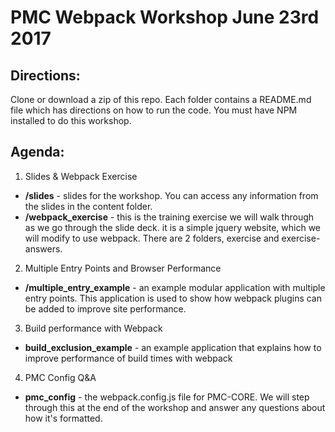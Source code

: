 # PMC Webpack Workshop  June 23rd 2017

## Directions:
Clone or download a zip of this repo.
Each folder contains a README.md file which has directions on how to run the code.
You must have NPM installed to do this workshop.

## Agenda:
1. Slides & Webpack Exercise
- **/slides** - slides for the workshop. You can access any information from the slides in the content folder.
- **/webpack_exercise** - this is the training exercise we will walk through as we go through the slide deck. it is a simple jquery website, which we will modify to use webpack. There are 2 folders, exercise and exercise-answers.
2. Multiple Entry Points and Browser Performance
- **/multiple_entry_example** - an example modular application with multiple entry points. This application is used to show how webpack plugins can be added to improve site performance.
3. Build performance with Webpack
- **build_exclusion_example** - an example application that explains how to improve performance of build times with webpack
4. PMC Config Q&A
- **pmc_config** - the webpack.config.js file for PMC-CORE. We will step through this at the end of the workshop and answer any questions about how it's formatted.
